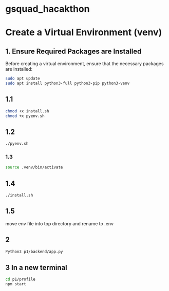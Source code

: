 # gsquad_hacakthon
# Create a Virtual Environment (venv)

## 1. Ensure Required Packages are Installed

Before creating a virtual environment, ensure that the necessary packages are installed:

```sh
sudo apt update
sudo apt install python3-full python3-pip python3-venv
```

## 1.1
```sh
chmod +x install.sh
chmod +x pyenv.sh
```

## 1.2 

```sh
./pyenv.sh
```
### 1.3 
```sh
source .venv/bin/activate
```
## 1.4
```sh
./install.sh
```

## 1.5
move env file into top directory and rename to .env

## 2
```sh
Python3 p1/backend/app.py 
```

## 3 In a new terminal 
```sh
cd p1/profile
npm start
```